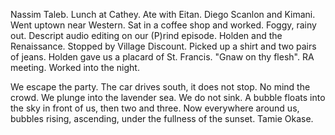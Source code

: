 Nassim Taleb. Lunch at Cathey. Ate with Eitan. Diego Scanlon and Kimani. Went uptown near Western. Sat in a coffee shop and worked. Foggy, rainy out. Descript audio editing on our (P)rind episode. Holden and the Renaissance. Stopped by Village Discount. Picked up a shirt and two pairs of jeans. Holden gave us a placard of St. Francis. "Gnaw on thy flesh". RA meeting. Worked into the night.

We escape the party. The car drives south, it does not stop. No mind the crowd. We plunge into the lavender sea. We do not sink. A bubble floats into the sky in front of us, then two and three. Now everywhere around us, bubbles rising, ascending, under the fullness of the sunset. Tamie Okase.
